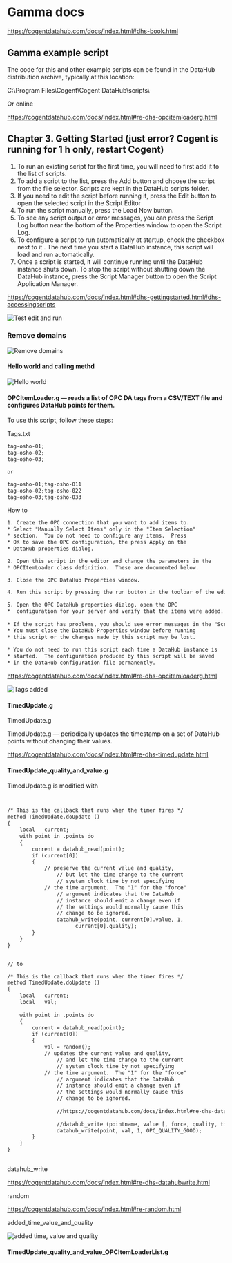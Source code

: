 # Gamma docs

https://cogentdatahub.com/docs/index.html#dhs-book.html

## Gamma example script

The code for this and other example scripts can be found in the DataHub distribution archive, typically at this location:

C:\Program Files\Cogent\Cogent DataHub\scripts\

Or online

https://cogentdatahub.com/docs/index.html#re-dhs-opcitemloaderg.html


## Chapter 3. Getting Started (just error? Cogent is running for 1 h only, restart Cogent)


1. To run an existing script for the first time, you will need to first add it to the list of scripts.
2. To add a script to the list, press the Add button and choose the script from the file selector. 
    Scripts are kept in the DataHub scripts folder.
3. If you need to edit the script before running it, press the Edit button to open the selected script in the Script Editor
4. To run the script manually, press the Load Now button.
5. To see any script output or error messages, you can press the Script Log button near the bottom of the Properties window to open the Script Log.
6. To configure a script to run automatically at startup, check the checkbox next to it . The next time you start a DataHub instance, this script will load and run automatically.
7. Once a script is started, it will continue running until the DataHub instance shuts down. To stop the script without shutting down the DataHub instance, press the Script Manager button to open the Script Application Manager.


https://cogentdatahub.com/docs/index.html#dhs-gettingstarted.html#dhs-accessingscripts


![Test edit and run](https://github.com/spawnmarvel/quickguides/blob/main/cogent-gamma/images/test_edit_run.jpg)


### Remove domains


![Remove domains](https://github.com/spawnmarvel/quickguides/blob/main/cogent-gamma/images/remove_domains.jpg)

#### Hello world and calling methd


![Hello world](https://github.com/spawnmarvel/quickguides/blob/main/cogent-gamma/images/hello_world.jpg)

#### OPCItemLoader.g — reads a list of OPC DA tags from a CSV/TEXT file and configures DataHub points for them.

To use this script, follow these steps:

Tags.txt

```txt
tag-osho-01;
tag-osho-02;
tag-osho-03;

or

tag-osho-01;tag-osho-011
tag-osho-02;tag-osho-022
tag-osho-03;tag-osho-033


```

How to
```txt
1. Create the OPC connection that you want to add items to.
* Select "Manually Select Items" only in the "Item Selection"
* section.  You do not need to configure any items.  Press
* OK to save the OPC configuration, the press Apply on the
* DataHub properties dialog.

2. Open this script in the editor and change the parameters in the
* OPCItemLoader class definition.  These are documented below.

3. Close the OPC DataHub Properties window.

4. Run this script by pressing the run button in the toolbar of the editor (the right-facing blue arrow).

5. Open the OPC DataHub properties dialog, open the OPC
*  configuration for your server and verify that the items were added.
 
* If the script has problems, you should see error messages in the "Script Log" window.
* You must close the DataHub Properties window before running
* this script or the changes made by this script may be lost.
 
* You do not need to run this script each time a DataHub instance is
* started.  The configuration produced by this script will be saved
* in the DataHub configuration file permanently.

```

https://cogentdatahub.com/docs/index.html#re-dhs-opcitemloaderg.html

![Tags added](https://github.com/spawnmarvel/quickguides/blob/main/cogent-gamma/images/tags_added.jpg)


#### TimedUpdate.g

TimedUpdate.g

TimedUpdate.g — periodically updates the timestamp on a set of DataHub points without changing their values.


https://cogentdatahub.com/docs/index.html#re-dhs-timedupdate.html



#### TimedUpdate_quality_and_value.g

TimedUpdate.g is modified with

```txt


/* This is the callback that runs when the timer fires */
method TimedUpdate.doUpdate ()
{
	local	current;
	with point in .points do
	{
		current = datahub_read(point);
		if (current[0])
		{
			// preserve the current value and quality,
		        // but let the time change to the current
		        // system clock time by not specifying 
			// the time argument.  The "1" for the "force"
		        // argument indicates that the DataHub 
		        // instance should emit a change even if 
		        // the settings would normally cause this 
		        // change to be ignored.
				datahub_write(point, current[0].value, 1,
				      current[0].quality);
		}
	}
}


// to

/* This is the callback that runs when the timer fires */
method TimedUpdate.doUpdate ()
{
	local	current;
	local	val;
	
	with point in .points do
	{
		current = datahub_read(point);
		if (current[0])
		{
			val = random();
			// updates the current value and quality,
		        // and let the time change to the current
		        // system clock time by not specifying 
			// the time argument.  The "1" for the "force"
		        // argument indicates that the DataHub 
		        // instance should emit a change even if 
		        // the settings would normally cause this 
		        // change to be ignored.
		        
		        //https://cogentdatahub.com/docs/index.html#re-dhs-datahubwrite.html
		        
		        //datahub_write (pointname, value [, force, quality, timestamp])
				datahub_write(point, val, 1, OPC_QUALITY_GOOD);
		}
	}
}



```

datahub_write

https://cogentdatahub.com/docs/index.html#re-dhs-datahubwrite.html

random

https://cogentdatahub.com/docs/index.html#re-random.html

added_time_value_and_quality


![added time, value and quality](https://github.com/spawnmarvel/quickguides/blob/main/cogent-gamma/images/added_time_value_and_quality.jpg)



#### TimedUpdate_quality_and_value_OPCItemLoaderList.g




